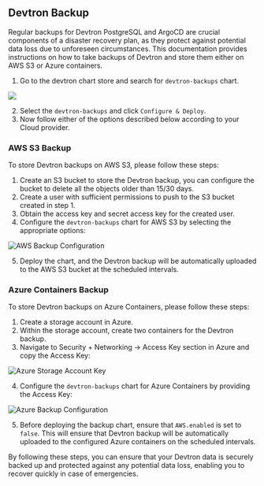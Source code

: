 ## Devtron Backup

Regular backups for Devtron PostgreSQL and ArgoCD are crucial components of a disaster recovery plan, as they protect against potential data loss due to unforeseen circumstances. This documentation provides instructions on how to take backups of Devtron and store them either on AWS S3 or Azure containers.

1. Go to the devtron chart store and search for `devtron-backups` chart.

![](https://devtron-public-asset.s3.us-east-2.amazonaws.com/images/install-devtron/backup/backup-chart-search.jpg)

2. Select the `devtron-backups` and click `Configure & Deploy`.
3. Now follow either of the options described below according to your Cloud provider.

### AWS S3 Backup

To store Devtron backups on AWS S3, please follow these steps:

1. Create an S3 bucket to store the Devtron backup, you can configure the bucket to delete all the objects older than 15/30 days.
2. Create a user with sufficient permissions to push to the S3 bucket created in step 1.
3. Obtain the access key and secret access key for the created user.
4. Configure the `devtron-backups` chart for AWS S3 by selecting the appropriate options:

![AWS Backup Configuration](https://devtron-public-asset.s3.us-east-2.amazonaws.com/images/install-devtron/backup/aws-backup-config.jpg)

5. Deploy the chart, and the Devtron backup will be automatically uploaded to the AWS S3 bucket at the scheduled intervals.

### Azure Containers Backup

To store Devtron backups on Azure Containers, please follow these steps:

1. Create a storage account in Azure.
2. Within the storage account, create two containers for the Devtron backup.
3. Navigate to Security + Networking → Access Key section in Azure and copy the Access Key:

![Azure Storage Account Key](https://devtron-public-asset.s3.us-east-2.amazonaws.com/images/install-devtron/backup/azure-sa-key.jpg)

4. Configure the `devtron-backups` chart for Azure Containers by providing the Access Key:

![Azure Backup Configuration](https://devtron-public-asset.s3.us-east-2.amazonaws.com/images/install-devtron/backup/azure-backup-config.jpg)

5. Before deploying the backup chart, ensure that `AWS.enabled` is set to `false`. This will ensure that Devtron backup will be automatically uploaded to the configured Azure containers on the scheduled intervals.

By following these steps, you can ensure that your Devtron data is securely backed up and protected against any potential data loss, enabling you to recover quickly in case of emergencies.
